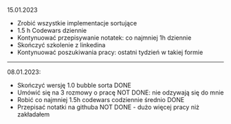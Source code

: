 15.01.2023
- Zrobić wszystkie implementacje sortujące
- 1.5 h Codewars dziennie
- Kontynuować przepisywanie notatek: co najmniej 1h dziennie
- Skończyć szkolenie z linkedina
- Kontynuować poszukiwania pracy: ostatni tydzień w takiej formie
----
08.01.2023: 
- Skończyć wersję 1.0 bubble sorta DONE
- Umówić się na 3 rozmowy o pracę NOT DONE: nie odzywają się do mnie
- Robić co najmniej 1.5h codewars codziennie średnio DONE
- Przepisać notatki na githuba NOT DONE - dużo więcej pracy niż zakładałem